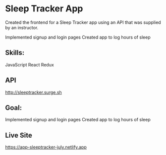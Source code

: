 # Sleep Tracker App

Created the frontend for a Sleep Tracker app using an API that was supplied by an instructor.

Implemented signup and login pages
Created app to log hours of sleep

## Skills:

JavaScript
React
Redux

## API

http://sleeptracker.surge.sh

## Goal:

Implemented signup and login pages
Created app to log hours of sleep

## Live Site

https://app-sleeptracker-july.netlify.app
